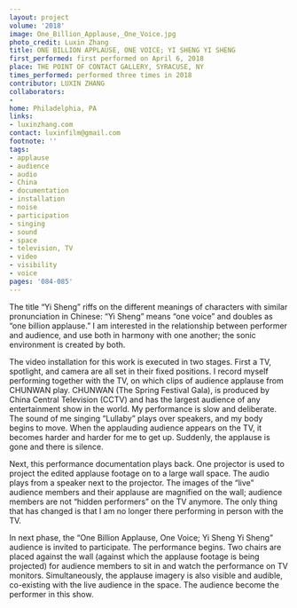 ```yaml
---
layout: project
volume: '2018'
image: One_Billion_Applause,_One_Voice.jpg
photo_credit: Luxin Zhang
title: ONE BILLION APPLAUSE, ONE VOICE; YI SHENG YI SHENG
first_performed: first performed on April 6, 2018
place: THE POINT OF CONTACT GALLERY, SYRACUSE, NY
times_performed: performed three times in 2018
contributor: LUXIN ZHANG
collaborators:
- 
home: Philadelphia, PA
links:
- luxinzhang.com
contact: luxinfilm@gmail.com
footnote: ''
tags:
- applause
- audience
- audio
- China
- documentation
- installation
- noise
- participation
- singing
- sound
- space
- television, TV
- video
- visibility
- voice
pages: '084-085'
---
```


The title “Yi Sheng” riffs on the different meanings of characters with similar pronunciation in Chinese: “Yi Sheng” means “one voice” and doubles as “one billion applause.” I am interested in the relationship between performer and audience, and use both in harmony with one another; the sonic environment is created by both.

The video installation for this work is executed in two stages. First a TV, spotlight, and camera are all set in their fixed positions. I record myself performing together with the TV, on which clips of audience applause from CHUNWAN play. CHUNWAN (The Spring Festival Gala), is produced by China Central Television (CCTV) and has the largest audience of any entertainment show in the world. My performance is slow and deliberate. The sound of me singing “Lullaby” plays over speakers, and my body begins to move. When the applauding audience appears on the TV, it becomes harder and harder for me to get up. Suddenly, the applause is gone and there is silence.

Next, this performance documentation plays back. One projector is used to project the edited applause footage on to a large wall space. The audio plays from a speaker next to the projector. The images of the “live” audience members and their applause are magnified on the wall; audience members are not “hidden performers” on the TV anymore. The only thing that has changed is that I am no longer there performing in person with the TV.

In next phase, the “One Billion Applause, One Voice; Yi Sheng Yi Sheng” audience is invited to participate. The performance begins. Two chairs are placed against the wall (against which the applause footage is being projected) for audience members to sit in and watch the performance on TV monitors. Simultaneously, the applause imagery is also visible and audible, co-existing with the live audience in the space. The audience become the performer in this show.
